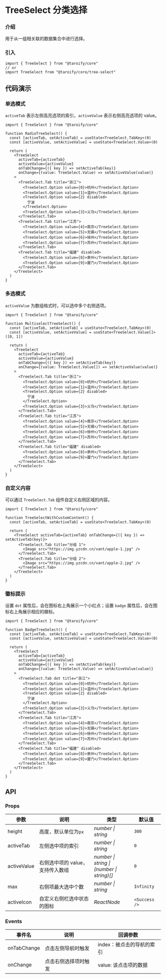 # TreeSelect 分类选择

### 介绍

用于从一组相关联的数据集合中进行选择。

### 引入

```tsx
import { TreeSelect } from "@taroify/core"
// or
import TreeSelect from "@taroify/core/tree-select"
```

## 代码演示

### 单选模式

`activeTab` 表示左侧高亮选项的索引，`activeValue` 表示右侧高亮选项的 value。

```tsx
import { TreeSelect } from "@taroify/core"

function RadioTreeSelect() {
  const [activeTab, setActiveTab] = useState<TreeSelect.TabKey>(0)
  const [activeValue, setActiveValue] = useState<TreeSelect.Value>(0)

  return (
    <TreeSelect
      activeTab={activeTab}
      activeValue={activeValue}
      onTabChange={({ key }) => setActiveTab(key)}
      onChange={(value: TreeSelect.Value) => setActiveValue(value)}
    >
      <TreeSelect.Tab title="浙江">
        <TreeSelect.Option value={0}>杭州</TreeSelect.Option>
        <TreeSelect.Option value={1}>温州</TreeSelect.Option>
        <TreeSelect.Option value={2} disabled>
          宁波
        </TreeSelect.Option>
        <TreeSelect.Option value={3}>义乌</TreeSelect.Option>
      </TreeSelect.Tab>
      <TreeSelect.Tab title="江苏">
        <TreeSelect.Option value={4}>南京</TreeSelect.Option>
        <TreeSelect.Option value={5}>无锡</TreeSelect.Option>
        <TreeSelect.Option value={6}>徐州</TreeSelect.Option>
        <TreeSelect.Option value={7}>苏州</TreeSelect.Option>
      </TreeSelect.Tab>
      <TreeSelect.Tab title="福建" disabled>
        <TreeSelect.Option value={8}>泉州</TreeSelect.Option>
        <TreeSelect.Option value={9}>厦门</TreeSelect.Option>
      </TreeSelect.Tab>
    </TreeSelect>
  )
}
```

### 多选模式

`activeValue` 为数组格式时，可以选中多个右侧选项。

```tsx
import { TreeSelect } from "@taroify/core"

function MultiselectTreeSelect() {
  const [activeTab, setActiveTab] = useState<TreeSelect.TabKey>(0)
  const [activeValue, setActiveValue] = useState<TreeSelect.Value[]>([0, 1])

  return (
    <TreeSelect
      activeTab={activeTab}
      activeValue={activeValue}
      onTabChange={({ key }) => setActiveTab(key)}
      onChange={(value: TreeSelect.Value[]) => setActiveValue(value)}
    >
      <TreeSelect.Tab title="浙江">
        <TreeSelect.Option value={0}>杭州</TreeSelect.Option>
        <TreeSelect.Option value={1}>温州</TreeSelect.Option>
        <TreeSelect.Option value={2} disabled>
          宁波
        </TreeSelect.Option>
        <TreeSelect.Option value={3}>义乌</TreeSelect.Option>
      </TreeSelect.Tab>
      <TreeSelect.Tab title="江苏">
        <TreeSelect.Option value={4}>南京</TreeSelect.Option>
        <TreeSelect.Option value={5}>无锡</TreeSelect.Option>
        <TreeSelect.Option value={6}>徐州</TreeSelect.Option>
        <TreeSelect.Option value={7}>苏州</TreeSelect.Option>
      </TreeSelect.Tab>
      <TreeSelect.Tab title="福建" disabled>
        <TreeSelect.Option value={8}>泉州</TreeSelect.Option>
        <TreeSelect.Option value={9}>厦门</TreeSelect.Option>
      </TreeSelect.Tab>
    </TreeSelect>
  )
}
```

### 自定义内容

可以通过 `TreeSelect.Tab` 组件自定义右侧区域的内容。

```tsx
import { TreeSelect } from "@taroify/core"

function TreeSelectWithCustomContent() {
  const [activeTab, setActiveTab] = useState<TreeSelect.TabKey>(0)

  return (
    <TreeSelect activeTab={activeTab} onTabChange={({ key }) => setActiveTab(key)}>
      <TreeSelect.Tab title="分组 1">
        <Image src="https://img.yzcdn.cn/vant/apple-1.jpg" />
      </TreeSelect.Tab>
      <TreeSelect.Tab title="分组 2">
        <Image src="https://img.yzcdn.cn/vant/apple-2.jpg" />
      </TreeSelect.Tab>
    </TreeSelect>
  )
}
```

### 徽标提示

设置 `dot` 属性后，会在图标右上角展示一个小红点；设置 `badge` 属性后，会在图标右上角展示相应的徽标。

```tsx
import { TreeSelect } from "@taroify/core"

function BadgeTreeSelect() {
  const [activeTab, setActiveTab] = useState<TreeSelect.TabKey>(0)
  const [activeValue, setActiveValue] = useState<TreeSelect.Value>(0)

  return (
    <TreeSelect
      activeTab={activeTab}
      activeValue={activeValue}
      onTabChange={({ key }) => setActiveTab(key)}
      onChange={(value: TreeSelect.Value) => setActiveValue(value)}
    >
      <TreeSelect.Tab dot title="浙江">
        <TreeSelect.Option value={0}>杭州</TreeSelect.Option>
        <TreeSelect.Option value={1}>温州</TreeSelect.Option>
        <TreeSelect.Option value={2} disabled>
          宁波
        </TreeSelect.Option>
        <TreeSelect.Option value={3}>义乌</TreeSelect.Option>
      </TreeSelect.Tab>
      <TreeSelect.Tab title="江苏">
        <TreeSelect.Option value={4}>南京</TreeSelect.Option>
        <TreeSelect.Option value={5}>无锡</TreeSelect.Option>
        <TreeSelect.Option value={6}>徐州</TreeSelect.Option>
        <TreeSelect.Option value={7}>苏州</TreeSelect.Option>
      </TreeSelect.Tab>
      <TreeSelect.Tab title="福建" disabled>
        <TreeSelect.Option value={8}>泉州</TreeSelect.Option>
        <TreeSelect.Option value={9}>厦门</TreeSelect.Option>
      </TreeSelect.Tab>
    </TreeSelect>
  )
}
```

## API

### Props

| 参数 | 说明 | 类型 | 默认值 |
| --- | --- | --- | --- |
| height | 高度，默认单位为`px` | _number \| string_ | `300` |
| activeTab | 左侧选中项的索引 | _number \| string_ | `0` |
| activeValue | 右侧选中项的 value，支持传入数组 | _number \| string \|<br>(number \| string)[]_ | `0` |
| max | 右侧项最大选中个数 | _number \| string_ | `Infinity` |
| activeIcon | 自定义右侧栏选中状态的图标 | _ReactNode_ | `<Success />` |

### Events

| 事件名     | 说明                 | 回调参数                  |
| ---------- | -------------------- | ------------------------- |
| onTabChange | 点击左侧导航时触发   | index：被点击的导航的索引 |
| onChange | 点击右侧选择项时触发 | value: 该点击项的数据      |
